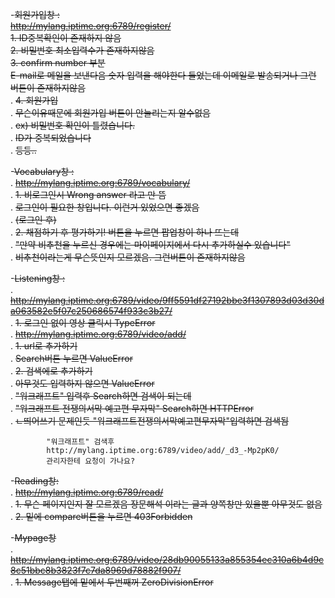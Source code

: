 -~~회원가입창 :~~   
~~http://mylang.iptime.org:6789/register/~~  
~~1. ID중복확인이 존재하지 않음~~  
~~2. 비밀번호 최소입력수가 존재하지않음~~  
~~3. confirm number 부분~~  
~~E-mail로 메일을 보낸다음 숫자 입력을 해야한다 들었는데 이메일로 발송되거나 그런 버튼이 존재하지않음~~  
.		~~4. 회원가입~~  
.			~~무슨이유때문에 회원가입 버튼이 안눌리는지 알수없음~~  
.				~~ex) 비밀번호 확인이 틀렸습니다.~~  
.					~~ID가 중복되었습니다~~  
.					~~등등..~~  
  
-~~Vocabulary창 :~~  
.	~~http://mylang.iptime.org:6789/vocabulary/~~  
.		~~1. 비로그인시 Wrong answer 라고 만 뜸~~  
.			~~로그인이 필요한 창입니다. 이런거 있었으면 좋겠음~~  
.		~~(로그인 후)~~  
.		~~2. 채점하기 후 평가하기! 버튼을 누르면 팝업창이 하나 뜨는데~~  
.		  ~~"만약 비추천을 누르신 경우에는 마이페이지에서 다시 추가하실수 있습니다"~~  
.		   ~~비추천이라는게 무슨뜻인지 모르겠음. 그런버튼이 존재하지않음~~  
		    
-~~Listening창 :~~  
.	~~http://mylang.iptime.org:6789/video/9ff5591df27192bbe3f1307893d03d30da063582e5f07c250686574f933c3b27/~~  
.		~~1. 로그인 없이 영상 클릭시 TypeError~~  
.	~~http://mylang.iptime.org:6789/video/add/~~  
.		~~1. url로 추가하기~~  
.			~~Search버튼 누르면 ValueError~~  
.		~~2. 검색에로 추가하기~~  
.			~~아무것도 입력하지 않으면 ValueError~~  
.			~~"워크래프트" 입력후 Search하면 검색이 되는데~~  
.			~~"워크래프트 전쟁의서막 예고편 무자막" Search하면 HTTPError~~  
.				~~ㄴ띄어쓰기 문제인듯 "워크래프트전쟁의서막예고편무자막"입력하면 검색됨~~  
    
			"워크래프트" 검색후  
			http://mylang.iptime.org:6789/video/add/_d3_-Mp2pK0/  
			관리자한테 요청이 가나요?  
			    
-~~Reading창:~~  
.	~~http://mylang.iptime.org:6789/read/~~  
.		~~1. 무슨 페이지인지 잘 모르겠음 장문해석 이라는 글과 양쪽창만 있을뿐 아무것도 없음~~  
.		~~2. 밑에 compare버튼을 누르면 403Forbidden~~  
		  
-~~Mypage창~~  
.		~~http://mylang.iptime.org:6789/video/28db90055133a855354ec310a6b4d9c8c51bbc8b3823f7c7da8969d78882f907/~~  
.		~~1. Message탭에 밑에서 두번째꺼 ZeroDivisionError~~  
	
